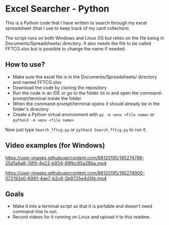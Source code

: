 # Excel Searcher - Python

This is a Python code that I have written to search through my excel spreadsheet (that I use to keep track of my card collection).

The script runs on both Windows and Linux OS but relies on the file being in Documents/Spreadsheets/ directory. It also needs the file to be called FFTCG.xlsx but is possible to change the name if needed.

## How to use?
- Make sure the excel file is in the Documents/Spreadsheets/ directory and named FFTCG.xlsx
- Download the code by cloning the repository
- Run the code in an IDE or go to the folder its in and open the command-prompt/terminal inside the folder
- When the command-prompt/terminal opens it should already be in the folder's directory
- Create a Python virtual environment with `py -m venv <file name>` or `python3 -m venv <file name>`

Now just type `Search_fftcg.py` or `python3 Search_fftcg.py` to run it.

## Video examples (for Windows)


https://user-images.githubusercontent.com/88120195/195274786-25d1a6a8-7df9-4e22-b934-69fbc85a28ba.mp4



https://user-images.githubusercontent.com/88120195/195274900-072192e0-6981-4ae7-b2c8-2b9725e4d3fe.mp4

## Goals
- Make it into a terminal script so that it is portable and doesn't need command-line to run.
- Record videos for it running on Linux and upload it to this readme.